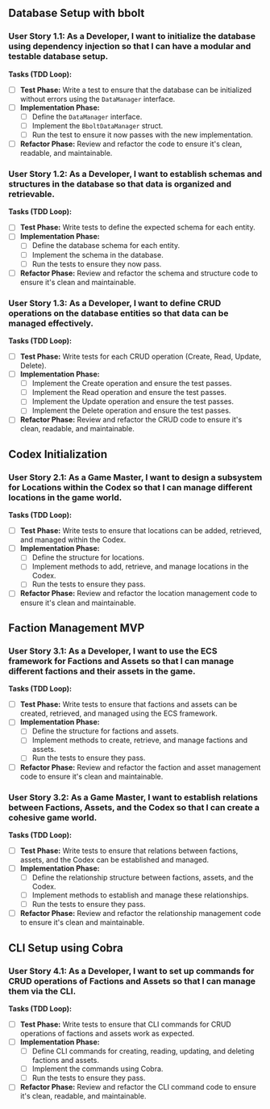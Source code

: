 ## Database Setup with bbolt

### User Story 1.1: As a Developer, I want to initialize the database using dependency injection so that I can have a modular and testable database setup.
**Tasks (TDD Loop):**
  - [ ] **Test Phase:** Write a test to ensure that the database can be initialized without errors using the `DataManager` interface.
  - [ ] **Implementation Phase:** 
     - [ ] Define the `DataManager` interface.
     - [ ] Implement the `BboltDataManager` struct.
     - [ ] Run the test to ensure it now passes with the new implementation.
  - [ ] **Refactor Phase:** Review and refactor the code to ensure it's clean, readable, and maintainable.

### User Story 1.2: As a Developer, I want to establish schemas and structures in the database so that data is organized and retrievable.
**Tasks (TDD Loop):**
  - [ ] **Test Phase:** Write tests to define the expected schema for each entity.
  - [ ] **Implementation Phase:** 
     - [ ] Define the database schema for each entity.
     - [ ] Implement the schema in the database.
     - [ ] Run the tests to ensure they now pass.
  - [ ] **Refactor Phase:** Review and refactor the schema and structure code to ensure it's clean and maintainable.

### User Story 1.3: As a Developer, I want to define CRUD operations on the database entities so that data can be managed effectively.
**Tasks (TDD Loop):**
  - [ ] **Test Phase:** Write tests for each CRUD operation (Create, Read, Update, Delete).
  - [ ] **Implementation Phase:** 
     - [ ] Implement the Create operation and ensure the test passes.
     - [ ] Implement the Read operation and ensure the test passes.
     - [ ] Implement the Update operation and ensure the test passes.
     - [ ] Implement the Delete operation and ensure the test passes.
  - [ ] **Refactor Phase:** Review and refactor the CRUD code to ensure it's clean, readable, and maintainable.

## Codex Initialization

### User Story 2.1: As a Game Master, I want to design a subsystem for Locations within the Codex so that I can manage different locations in the game world.
**Tasks (TDD Loop):**
  - [ ] **Test Phase:** Write tests to ensure that locations can be added, retrieved, and managed within the Codex.
  - [ ] **Implementation Phase:** 
     - [ ] Define the structure for locations.
     - [ ] Implement methods to add, retrieve, and manage locations in the Codex.
     - [ ] Run the tests to ensure they pass.
  - [ ] **Refactor Phase:** Review and refactor the location management code to ensure it's clean and maintainable.

## Faction Management MVP

### User Story 3.1: As a Developer, I want to use the ECS framework for Factions and Assets so that I can manage different factions and their assets in the game.
**Tasks (TDD Loop):**
  - [ ] **Test Phase:** Write tests to ensure that factions and assets can be created, retrieved, and managed using the ECS framework.
  - [ ] **Implementation Phase:** 
     - [ ] Define the structure for factions and assets.
     - [ ] Implement methods to create, retrieve, and manage factions and assets.
     - [ ] Run the tests to ensure they pass.
  - [ ] **Refactor Phase:** Review and refactor the faction and asset management code to ensure it's clean and maintainable.

### User Story 3.2: As a Game Master, I want to establish relations between Factions, Assets, and the Codex so that I can create a cohesive game world.
**Tasks (TDD Loop):**
  - [ ] **Test Phase:** Write tests to ensure that relations between factions, assets, and the Codex can be established and managed.
  - [ ] **Implementation Phase:** 
     - [ ] Define the relationship structure between factions, assets, and the Codex.
     - [ ] Implement methods to establish and manage these relationships.
     - [ ] Run the tests to ensure they pass.
  - [ ] **Refactor Phase:** Review and refactor the relationship management code to ensure it's clean and maintainable.

## CLI Setup using Cobra

### User Story 4.1: As a Developer, I want to set up commands for CRUD operations of Factions and Assets so that I can manage them via the CLI.
**Tasks (TDD Loop):**
  - [ ] **Test Phase:** Write tests to ensure that CLI commands for CRUD operations of factions and assets work as expected.
  - [ ] **Implementation Phase:** 
     - [ ] Define CLI commands for creating, reading, updating, and deleting factions and assets.
     - [ ] Implement the commands using Cobra.
     - [ ] Run the tests to ensure they pass.
  - [ ] **Refactor Phase:** Review and refactor the CLI command code to ensure it's clean, readable, and maintainable.
